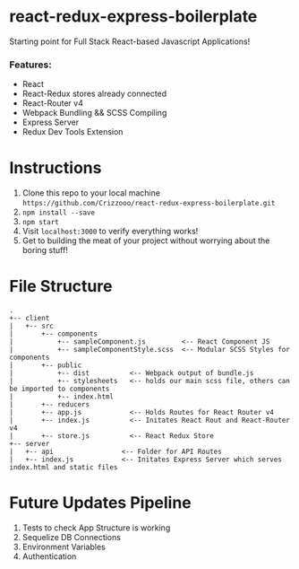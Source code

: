 # react-redux-express-boilerplate
Starting point for Full Stack React-based Javascript Applications!

### Features:
* React
* React-Redux stores already connected
* React-Router v4
* Webpack Bundling && SCSS Compiling
* Express Server
* Redux Dev Tools Extension


# Instructions
1. Clone this repo to your local machine `https://github.com/Crizzooo/react-redux-express-boilerplate.git`
2. `npm install --save`
3. `npm start`
4. Visit `localhost:3000` to verify everything works!
5. Get to building the meat of your project without worrying about the boring stuff!

# File Structure
```
.
+-- client
|   +-- src
|       +-- components      
|           +-- sampleComponent.js         <-- React Component JS
|           +-- sampleComponentStyle.scss  <-- Modular SCSS Styles for components
|       +-- public
|           +-- dist          <-- Webpack output of bundle.js
|           +-- stylesheets   <-- holds our main scss file, others can be imported to components
|           +-- index.html   
|       +-- reducers
|       +-- app.js            <-- Holds Routes for React Router v4
|       +-- index.js          <-- Initates React Rout and React-Router v4
|       +-- store.js          <-- React Redux Store
+-- server
|   +-- api                 <-- Folder for API Routes
|   +-- index.js            <-- Initates Express Server which serves index.html and static files
```


# Future Updates Pipeline
1. Tests to check App Structure is working
2. Sequelize DB Connections
3. Environment Variables
4. Authentication
